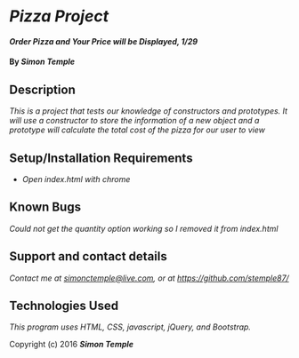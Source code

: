 
# _Pizza Project_

#### _Order Pizza and Your Price will be Displayed, 1/29_

#### By _**Simon Temple**_

## Description

_This is a project that tests our knowledge of constructors and prototypes. It will use a constructor to store the information of a new object and a prototype will calculate the total cost of the pizza for our user to view_

## Setup/Installation Requirements

* _Open index.html with chrome_

## Known Bugs

_Could not get the quantity option working so I removed it from index.html_

## Support and contact details

_Contact me at simonctemple@live.com, or at https://github.com/stemple87/_

## Technologies Used

_This program uses HTML, CSS, javascript, jQuery, and Bootstrap._

Copyright (c) 2016 **_Simon Temple_**
